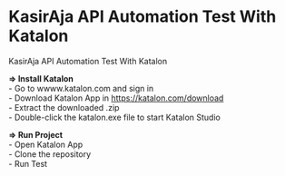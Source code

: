 # KasirAja API Automation Test With Katalon 
KasirAja API Automation Test With Katalon

**=> Install Katalon**
<br> - Go to wwww.katalon.com and sign in 
<br> - Download Katalon App in https://katalon.com/download
<br> - Extract the downloaded .zip
<br> - Double-click the katalon.exe file to start Katalon Studio

**=> Run Project**
<br> - Open Katalon App
<br> - Clone the repository 
<br> - Run Test 
